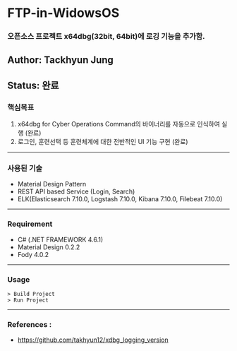 # FTP-in-WidowsOS
### 오픈소스 프로젝트 x64dbg(32bit, 64bit)에 로깅 기능을 추가함.

## Author: Tackhyun Jung

## Status: 완료

### 핵심목표
1) x64dbg for Cyber Operations Command의 바이너리를 자동으로 인식하여 실행 (완료)
2) 로그인, 훈련선택 등 훈련체계에 대한 전반적인 UI 기능 구현 (완료)

---

### 사용된 기술
* Material Design Pattern
* REST API based Service (Login, Search)
* ELK(Elasticsearch 7.10.0, Logstash 7.10.0, Kibana 7.10.0, Filebeat 7.10.0)

---

### Requirement
* C# (.NET FRAMEWORK 4.6.1)
* Material Design 0.2.2
* Fody 4.0.2

---

### Usage

```
> Build Project
> Run Project
```

---

### References : 
* https://github.com/takhyun12/xdbg_logging_version
